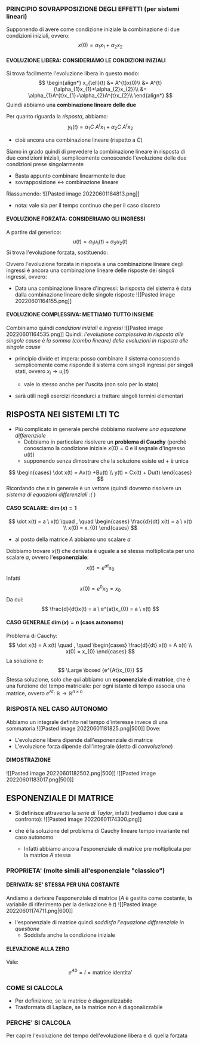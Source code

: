 ### PRINCIPIO SOVRAPPOSIZIONE DEGLI EFFETTI (per sistemi lineari)
Supponendo di avere come condizione iniziale la combinazione di due condizioni iniziali, ovvero:
$$
x(0) = \alpha_{1}x_{1} + \alpha_{2}x_{2}
$$
#### EVOLUZIONE LIBERA: CONSIDERIAMO LE CONDIZIONI INIZIALI
Si trova facilmente l'evoluzione libera in questo modo:
$$
\begin{align*}
x_{\ell}(t) &= A^{t}x(0)\\
&= A^{t}(\alpha_{1}x_{1}+\alpha_{2}x_{2})\\
&= \alpha_{1}A^{t}x_{1}+\alpha_{2}A^{t}x_{2}\\
\end{align*}
$$
Quindi abbiamo una **combinazione lineare delle due**

Per quanto riguarda la *risposta*, abbiamo:
$$
y_{\ell}(t) = \alpha_{1}C\ A^{t}x_{1}+\alpha_{2}C \ A^{t}x_{2}
$$
- cioè ancora una combinazione lineare (rispetto a $C$)

Siamo in grado quindi di prevedere la combinazione lineare in risposta di due condizioni iniziali, semplicemente conoscendo l'evoluzione delle due condizioni prese singolarmente
- Basta appunto combinare linearmente le due
- sovrapposizione $\longleftrightarrow$  combinazione lineare

Riassumendo:
![[Pasted image 20220601184813.png]]
- nota: vale sia per il tempo continuo che per il caso discreto

#### EVOLUZIONE FORZATA: CONSIDERIAMO GLI INGRESSI
A partire dal generico:
$$
u(t) = \alpha_{1}u_{1}(t) + \alpha_{2}u_{2}(t)
$$
Si trova l'evoluzione forzata, sostituendo:


Ovvero l'evoluzione forzata in risposta a una combinazione lineare degli ingressi è ancora una combinazione lineare delle risposte dei singoli ingressi, ovvero:
- Data una combinazione lineare d'ingressi: la risposta del sistema è data dalla combinazione lineare delle singole risposte
![[Pasted image 20220601164155.png]]

#### EVOLUZIONE COMPLESSIVA: METTIAMO TUTTO INSIEME
Combiniamo quindi *condizioni iniziali* e *ingressi*
![[Pasted image 20220601164535.png]]
Quindi: 
*l'evoluzione complessiva in risposta alle singole cause è la somma (combo lineare) delle evoluzioni in risposta alle singole cause*
- principio divide et impera: posso combinare il sistema conoscendo semplicemente come risponde il sistema com singoli ingressi per singoli stati, ovvero $x_{i} \longrightarrow u_{i}(t)$
	- vale lo stesso anche per l'uscita (non solo per lo stato)

- sarà utili negli esercizi ricondurci a trattare singoli termini elementari


## RISPOSTA NEI SISTEMI LTI TC
- Più complicato in generale perché dobbiamo *risolvere una equazione differenziale*
	- Dobbiamo in particolare risolvere un **problema di Cauchy** (perchè conosciamo la condizione iniziale $x(0)=0$ e il segnale d'ingresso $u(t)$) 
	- supponendo senza dimostrare che la soluzione esiste ed + è unica

$$
\begin{cases}
\dot x(t) = Ax(t) +Bu(t) \\
y(t) = Cx(t) + Du(t)
\end{cases}
$$
Ricordando che $x$ in generale è un vettore (quindi dovremo risolvere un *sistema di equazioni differenziali :(*   )


#### CASO SCALARE: $\dim(x) = 1$
$$
\dot x(t) = a \ x(t)  \quad , \quad \begin{cases} \frac{d}{dt} x(t) = a \ x(t) \\ x(0) = x_{0} \end{cases}
$$
- al posto della matrice $A$ abbiamo uno scalare $a$

Dobbiamo trovare $x(t)$ che derivata è uguale a sé stessa moltiplicata per uno scalare $a$, ovvero l'**esponenziale**:
$$
x(t) = e^{at}x_{0}
$$
Infatti
$$
x(0) = e^{0}x_{0} = x_{0}
$$
Da cui:
$$
\frac{d}{dt}x(t) = a \ e^{at}x_{0} = a \ x(t)
$$

#### CASO GENERALE $\dim(x) = n$ (caos autonomo)
Problema di Cauchy:
$$
\dot x(t) = A x(t)  \quad , \quad
\begin{cases}
\frac{d}{dt} x(t) = A x(t)  \\
x(0) = x_{0}
\end{cases}
$$
La soluzione è: 
$$
\Large \boxed {e^{At}x_{0}}
$$
Stessa soluzione, solo che qui abbiamo un **esponenziale di matrice**, che è una funzione del tempo matriciale: per ogni istante di tempo associa una matrice, ovvero $e^{At}: \ \mathbb{R} \to \mathbb{R}^{n\times n}$

### RISPOSTA NEL CASO AUTONOMO
Abbiamo un integrale definito nel tempo d'interesse invece di una sommatoria
![[Pasted image 20220601181825.png|500]]
Dove:
- L'evoluzione libera dipende dall'esponenziale di matrice
- L'evoluzione forza dipende dall'integrale (detto di *convoluzione*)

#### DIMOSTRAZIONE
![[Pasted image 20220601182502.png|500]]
![[Pasted image 20220601183017.png|500]]


## ESPONENZIALE DI MATRICE
- Si definisce attraverso la *serie di Taylor*, infatti (vediamo i due casi a confronto):
![[Pasted image 20220601174300.png]]

- che è la soluzione del problema di Cauchy lineare tempo invariante nel caso autonomo
	- Infatti abbiamo ancora l'esponenziale di matrice pre moltiplicata per la matrice $A$ stessa

### PROPRIETA' (molte simili all'esponenziale "classico")
#### DERIVATA: SE' STESSA PER UNA COSTANTE
Andiamo a derivare l'esponenziale di matrice
($A$ è gestita come costante, la variabile di riferimento per la derivazione è $t$)
![[Pasted image 20220601174711.png|600]]
- l'esponenziale di matrice quindi *soddisfa l'equazione differenziale in questione*
	- Soddisfa anche la condizione iniziale

#### ELEVAZIONE ALLA ZERO
Vale:
$$
e^{A0} = I = \text{matrice identita'}
$$
### COME SI CALCOLA
- Per definizione, se la matrice è diagonalizzabile
- Trasformata di Laplace, se la matrice non è diagonalizzabile

### PERCHE' SI CALCOLA
Per capire l'evoluzione del tempo dell'evoluzione libera e di quella forzata